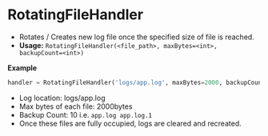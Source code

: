 # RotatingFileHandler

-   Rotates / Creates new log file once the specified size of file is reached.
-   **Usage:** `RotatingFileHandler(<file_path>, maxBytes=<int>, backupCount=<int>)`

**Example**

```python
handler = RotatingFileHandler('logs/app.log', maxBytes=2000, backupCount=2)
```

-   Log location: logs/app.log
-   Max bytes of each file: 2000bytes
-   Backup Count: 10 i.e. `app.log app.log.1`
-   Once these files are fully occupied, logs are cleared and recreated.
